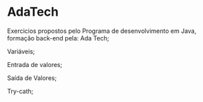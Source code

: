 # AdaTech
Exercicios propostos pelo Programa de desenvolvimento em Java, formação back-end pela: Ada Tech;

Variáveis;

Entrada de valores;

Saída de Valores;

Try-cath;
